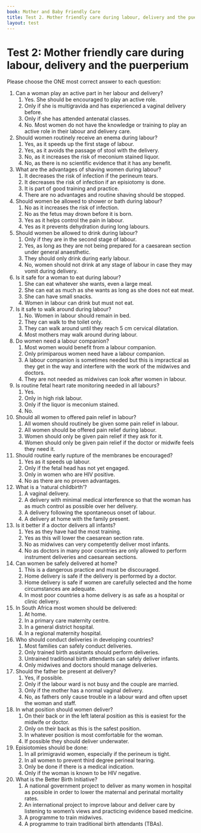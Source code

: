 ```yaml
---
book: Mother and Baby Friendly Care
title: Test 2. Mother friendly care during labour, delivery and the puerperium
layout: test
---
```


# Test 2: Mother friendly care during labour, delivery and the puerperium

Please choose the ONE most correct answer to each question:

1.	Can a woman play an active part in her labour and delivery?
	1.	Yes. She should be encouraged to play an active role.
	1.	Only if she is multigravida and has experienced a vaginal delivery before.
	1.	Only if she has attended antenatal classes.
	1.	No. Most women do not have the knowledge or training to play an active role in their labour and delivery care.
2.	Should women routinely receive an enema during labour?
	1.	Yes, as it speeds up the first stage of labour.
	1.	Yes, as it avoids the passage of stool with the delivery.
	1.	No, as it increases the risk of meconium stained liquor.
	1.	No, as there is no scientific evidence that it has any benefit.
3.	What are the advantages of shaving women during labour?
	1.	It decreases the risk of infection if the perineum tears.
	1.	It decreases the risk of infection if an episiotomy is done.
	1.	It is part of good training and practice.
	1.	There are no advantages and routine shaving should be stopped.
4.	Should women be allowed to shower or bath during labour?
	1.	No as it increases the risk of infection.
	1.	No as the fetus may drown before it is born.
	1.	Yes as it helps control the pain in labour.
	1.	Yes as it prevents dehydration during long labours.
5.	Should women be allowed to drink during labour?
	1.	Only if they are in the second stage of labour.
	1.	Yes, as long as they are not being prepared for a caesarean section under general anaesthetic.
	1.	They should only drink during early labour.
	1.	No, women should not drink at any stage of labour in case they may vomit during delivery.
6.	Is it safe for a woman to eat during labour?
	1.	She can eat whatever she wants, even a large meal.
	1.	She can eat as much as she wants as long as she does not eat meat.
	1.	She can have small snacks.
	1.	Women in labour can drink but must not eat.
7.	Is it safe to walk around during labour?
	1.	No. Women in labour should remain in bed.
	1.	They can walk to the toilet only.
	1.	They can walk around until they reach 5 cm cervical dilatation.
	1.	Most mothers may walk around during labour.
8.	Do women need a labour companion?
	1.	Most women would benefit from a labour companion.
	1.	Only primiparous women need have a labour companion.
	1.	A labour companion is sometimes needed but this is impractical as they get in the way and interfere with the work of the midwives and doctors.
	1.	They are not needed as midwives can look after women in labour.
9.	Is routine fetal heart rate monitoring needed in all labours?
	1.	Yes.
	1.	Only in high risk labour.
	1.	Only if the liquor is meconium stained.
	1.	No.
10.	Should all women to offered pain relief in labour?
	1.	All women should routinely be given some pain relief in labour.
	1.	All women should be offered pain relief during labour.
	1.	Women should only be given pain relief if they ask for it.
	1.	Women should only be given pain relief if the doctor or midwife feels they need it.
11.	Should routine early rupture of the membranes be encouraged?
	1.	Yes as it speeds up labour.
	1.	Only if the fetal head has not yet engaged.
	1.	Only in women who are HIV positive.
	1.	No as there are no proven advantages.
12.	What is a ‘natural childbirth’?
	1.	A vaginal delivery.
	1.	A delivery with minimal medical interference so that the woman has as much control as possible over her delivery.
	1.	A delivery following the spontaneous onset of labour.
	1.	A delivery at home with the family present.
13.	Is it better if a doctor delivers all infants?
	1.	Yes as they have had the most training.
	1.	Yes as this will lower the caesarean section rate.
	1.	No as midwives can very competently deliver most infants.
	1.	No as doctors in many poor countries are only allowed to perform instrument deliveries and caesarean sections.
14.	Can women be safely delivered at home?
	1.	This is a dangerous practice and must be discouraged.
	1.	Home delivery is safe if the delivery is performed by a doctor.
	1.	Home delivery is safe if women are carefully selected and the home circumstances are adequate.
	1.	In most poor countries a home delivery is as safe as a hospital or clinic delivery.
15.	In South Africa most women should be delivered:
	1.	At home.
	1.	In a primary care maternity centre.
	1.	In a general district hospital.
	1.	In a regional maternity hospital.
16.	Who should conduct deliveries in developing countries?
	1.	Most families can safely conduct deliveries.
	1.	Only trained birth assistants should perform deliveries.
	1.	Untrained traditional birth attendants can safely deliver infants.
	1.	Only midwives and doctors should manage deliveries.
17.	Should the father be present at delivery?
	1.	Yes, if possible.
	1.	Only if the labour ward is not busy and the couple are married.
	1.	Only if the mother has a normal vaginal delivery.
	1.	No, as fathers only cause trouble in a labour ward and often upset the woman and staff.
18.	In what position should women deliver?
	1.	On their back or in the left lateral position as this is easiest for the midwife or doctor.
	1.	Only on their back as this is the safest position.
	1.	In whatever position is most comfortable for the woman.
	1.	If possible they should deliver underwater.
19.	Episiotomies should be done:
	1.	In all primigravid women, especially if the perineum is tight.
	1.	In all women to prevent third degree perineal tearing.
	1.	Only be done if there is a medical indication.
	1.	Only if the woman is known to be HIV negative.
20.	What is the Better Birth Initiative?
	1.	A national government project to deliver as many women in hospital as possible in order to lower the maternal and perinatal mortality rates.
	1.	An international project to improve labour and deliver care by listening to women’s views and practicing evidence based medicine.
	1.	A programme to train midwives.
	1.	A programme to train traditional birth attendants (TBAs).